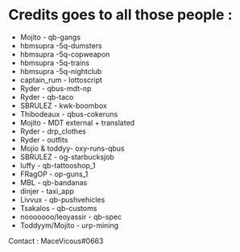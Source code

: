 
# Credits goes to all those people :

- Mojito - qb-gangs
- hbmsupra -5q-dumsters
- hbmsupra -5q-copweapon
- hbmsupra -5q-trains
- hbmsupra -5q-nightclub
- captain_rum - lottoscript
- Ryder - qbus-mdt-np
- Ryder - qb-taco
- SBRULEZ - kwk-boombox
- Thibodeaux - qbus-cokeruns
- Mojito - MDT external + translated
- Ryder - drp_clothes
- Ryder - outfits
- Mojio & toddyy- oxy-runs-qbus
- SBRULEZ - og-starbucksjob
- luffy - qb-tattooshop_1
- FRagOP - op-guns_1
- MBL - qb-bandanas
- dinjer - taxi_app
- Livvux - qb-pushvehicles
- Tsakalos - qb-customs
- nooooooo/leoyassir - qb-spec 
- Toddyym/Mojito - urp-mining

Contact : MaceVicous#0663